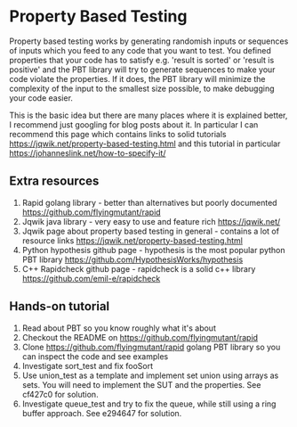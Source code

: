 # Property Based Testing 

Property based testing works by generating randomish inputs or sequences of inputs which you feed to any code that you want to test.
You defined properties that your code has to satisfy e.g. 'result is sorted' or 'result is positive' and the PBT library will try
to generate sequences to make your code violate the properties. If it does, the PBT library will minimize the complexity of the input
to the smallest size possible, to make debugging your code easier.

This is the basic idea but there are many places where it is explained better, I recommend just googling for blog posts about it. In
particular I can recommend this page which contains links to solid tutorials https://jqwik.net/property-based-testing.html and this
tutorial in particular https://johanneslink.net/how-to-specify-it/

## Extra resources

1. Rapid golang library - better than alternatives but poorly documented https://github.com/flyingmutant/rapid
2. Jqwik java library - very easy to use and feature rich https://jqwik.net/
3. Jqwik page about property based testing in general - contains a lot of resource links https://jqwik.net/property-based-testing.html
4. Python hypothesis github page - hypothesis is the most popular python PBT library https://github.com/HypothesisWorks/hypothesis
5. C++ Rapidcheck github page - rapidcheck is a solid c++ library https://github.com/emil-e/rapidcheck

## Hands-on tutorial

1. Read about PBT so you know roughly what it's about
2. Checkout the README on https://github.com/flyingmutant/rapid
3. Clone https://github.com/flyingmutant/rapid golang PBT library so you can inspect the code and see examples
4. Investigate sort_test and fix fooSort
5. Use union_test as a template and implement set union using arrays as sets. You will need to implement the SUT and the properties. See cf427c0 for solution.
6. Investigate queue_test and try to fix the queue, while still using a ring buffer approach. See e294647 for solution.

